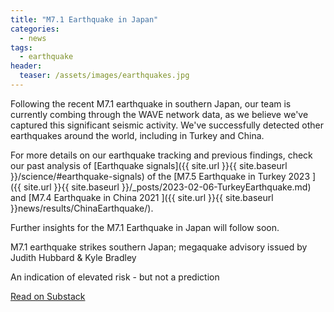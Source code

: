 ```yaml
---
title: "M7.1 Earthquake in Japan"
categories:
  - news
tags:
  - earthquake
header:
  teaser: /assets/images/earthquakes.jpg
---
```


Following the recent M7.1 earthquake in southern Japan, our team is currently combing through the WAVE network data, as we believe we've captured this significant seismic activity. We've successfully detected other earthquakes around the world, including in Turkey and China. 

For more details on our earthquake tracking and previous findings, check our past analysis of [Earthquake signals]({{ site.url }}{{ site.baseurl }}/science/#earthquake-signals) of the [M7.5 Earthquake in Turkey 2023 <i class="fa fa-file-text" aria-hidden="true"></i>]({{ site.url }}{{ site.baseurl }}/_posts/2023-02-06-TurkeyEarthquake.md) and [M7.4 Earthquake in China 2021 <i class="fa fa-file-text" aria-hidden="true"></i>]({{ site.url }}{{ site.baseurl }}news/results/ChinaEarthquake/).

Further insights for the M7.1 Earthquake in Japan will follow soon. 

<div class="substack-post-embed"><p lang="en">M7.1 earthquake strikes southern Japan; megaquake advisory issued by Judith Hubbard & Kyle Bradley</p><p>An indication of elevated risk - but not a prediction</p><a data-post-link href="https://earthquakeinsights.substack.com/p/m71-earthquake-strikes-southern-japan">Read on Substack</a></div><script async src="https://substack.com/embedjs/embed.js" charset="utf-8"></script>
